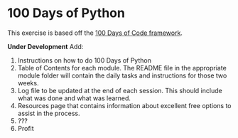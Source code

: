 # 100 Days of Python
This exercise is based off the [100 Days of Code framework](https://www.100daysofcode.com/).

**Under Development**
Add:
1. Instructions on how to do 100 Days of Python
2. Table of Contents for each module. The README file in the appropriate module folder will contain the daily tasks and instructions for those two weeks.
3. Log file to be updated at the end of each session. This should include what was done and what was learned.
4. Resources page that contains information about excellent free options to assist in the process.
5. ???
6. Profit
